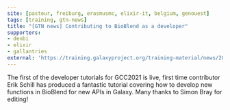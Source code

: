 ```yaml
---
site: [pasteur, freiburg, erasmusmc, elixir-it, belgium, genouest]
tags: [training, gtn-news]
title: "[GTN news] Contributing to BioBlend as a developer"
supporters:
- denbi
- elixir
- gallantries
external: 'https://training.galaxyproject.org/training-material/news/2021/05/25/new-dev-tutorial.html'
---
```


<p>The first of the developer tutorials for GCC2021 is live, first time contributor Erik Schill has produced a fantastic tutorial covering how to develop new functions in BioBlend for new APIs in Galaxy. Many thanks to Simon Bray for editing!</p>

